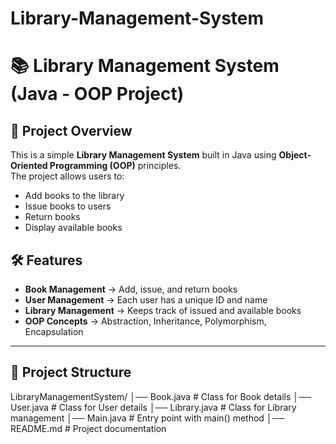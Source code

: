 # Library-Management-System

# 📚 Library Management System (Java - OOP Project)

## 🚀 Project Overview
This is a simple **Library Management System** built in Java using **Object-Oriented Programming (OOP)** principles.  
The project allows users to:
- Add books to the library
- Issue books to users
- Return books
- Display available books


## 🛠 Features
- **Book Management** → Add, issue, and return books
- **User Management** → Each user has a unique ID and name
- **Library Management** → Keeps track of issued and available books
- **OOP Concepts** → Abstraction, Inheritance, Polymorphism, Encapsulation

---

## 📂 Project Structure
LibraryManagementSystem/
│── Book.java # Class for Book details
│── User.java # Class for User details
│── Library.java # Class for Library management
│── Main.java # Entry point with main() method
│── README.md # Project documentation
